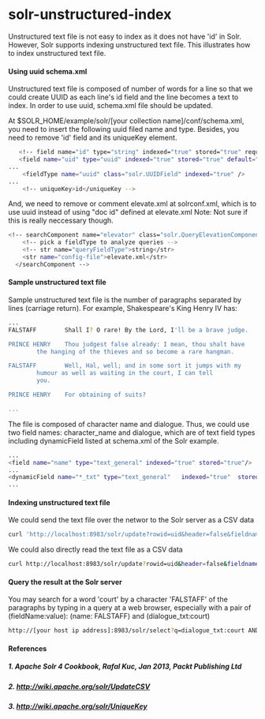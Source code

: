 solr-unstructured-index
=======================

Unstructured text file is not easy to index as it does not have 'id' in Solr. However, Solr supports indexing unstructured text file. This illustrates how to index unstructured text file.

#### Using uuid schema.xml

Unstructured text file is composed of number of words for a line so that we could create UUID as each line's id field and the line becomes a text to index.
In order to use uuid, schema.xml file should be updated.

At $SOLR_HOME/example/solr/[your collection name]/conf/schema.xml, you need to insert the following uuid filed name and type. 
Besides, you need to remove 'id' field and its uniqueKey element.
```bash
   <!-- field name="id" type="string" indexed="true" stored="true" required="true" multiValued="false" /-->
   <field name="uid" type="uuid" indexed="true" stored="true" default="NEW" multiValued="false" />
...
    <fieldType name="uuid" class="solr.UUIDField" indexed="true" />
...
    <!-- uniqueKey>id</uniqueKey -->  
```

And, we need to remove or comment elevate.xml at solrconf.xml, which is to use uuid instead of using "doc id" defined at elevate.xml
Note: Not sure if this is really neccessary though.

```bash
<!-- searchComponent name="elevator" class="solr.QueryElevationComponent" -->
    <!-- pick a fieldType to analyze queries -->
    <!-- str name="queryFieldType">string</str>
    <str name="config-file">elevate.xml</str>
  </searchComponent -->

```
#### Sample unstructured text file
Sample unstructured text file is the number of paragraphs separated by lines (carriage return). For example, Shakespeare's King Henry IV has:
```bash
...
FALSTAFF        Shall I? O rare! By the Lord, I'll be a brave judge.

PRINCE HENRY    Thou judgest false already: I mean, thou shalt have
        the hanging of the thieves and so become a rare hangman.

FALSTAFF        Well, Hal, well; and in some sort it jumps with my
        humour as well as waiting in the court, I can tell
        you.

PRINCE HENRY    For obtaining of suits?

...
```

The file is composed of character name and dialogue. Thus, we could use two field names: character_name and dialogue, 
which are of text field types including dynamicField listed at schema.xml of the Solr example.
```bash
...
<field name="name" type="text_general" indexed="true" stored="true"/>
...
<dynamicField name="*_txt" type="text_general"   indexed="true"  stored="true" multiValued="true"/>
...
```

#### Indexing unstructured text file
We could send the text file over the networ to the Solr server as a CSV data
```bash
curl 'http://localhost:8983/solr/update?rowid=uid&header=false&fieldnames=name,dialogue_txt&commit=true' --data-binary @kinghenryiv -H Content-type:application/csv;charset=utf-8
```
We could also directly read the text file as a CSV data
```bash
curl http://localhost:8983/solr/update?rowid=uid&header=false&fieldnames=name,dialogue_txt&commit=true&stream.file=kinghenryiv&stream.contentType:application/csv;charset=utf-8
```
#### Query the result at the Solr server
You may search for a word 'court' by a character 'FALSTAFF' of the paragraphs by typing in a query at a web browser, especially with a pair of (fieldName:value): (name: FALSTAFF)
and (dialogue_txt:court) 
```bash
http://[your host ip address]:8983/solr/select?q=dialogue_txt:court AND name:FALSTAFF
```

#### References
##### 1. Apache Solr 4 Cookbook, Rafal Kuc, Jan 2013, Packt Publishing Ltd
##### 2. http://wiki.apache.org/solr/UpdateCSV
##### 3. http://wiki.apache.org/solr/UniqueKey
